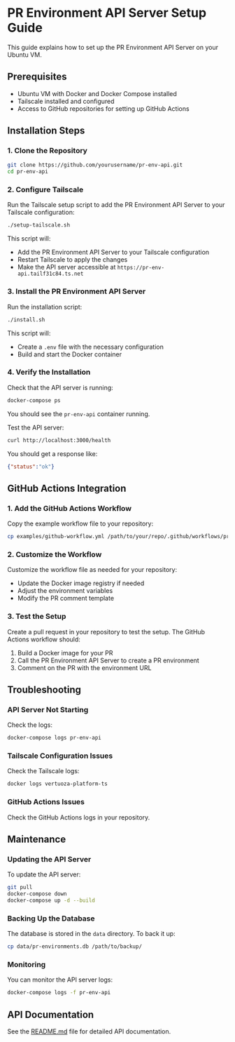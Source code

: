 # PR Environment API Server Setup Guide

This guide explains how to set up the PR Environment API Server on your Ubuntu VM.

## Prerequisites

- Ubuntu VM with Docker and Docker Compose installed
- Tailscale installed and configured
- Access to GitHub repositories for setting up GitHub Actions

## Installation Steps

### 1. Clone the Repository

```bash
git clone https://github.com/yourusername/pr-env-api.git
cd pr-env-api
```

### 2. Configure Tailscale

Run the Tailscale setup script to add the PR Environment API Server to your Tailscale configuration:

```bash
./setup-tailscale.sh
```

This script will:
- Add the PR Environment API Server to your Tailscale configuration
- Restart Tailscale to apply the changes
- Make the API server accessible at `https://pr-env-api.tailf31c84.ts.net`

### 3. Install the PR Environment API Server

Run the installation script:

```bash
./install.sh
```

This script will:
- Create a `.env` file with the necessary configuration
- Build and start the Docker container

### 4. Verify the Installation

Check that the API server is running:

```bash
docker-compose ps
```

You should see the `pr-env-api` container running.

Test the API server:

```bash
curl http://localhost:3000/health
```

You should get a response like:

```json
{"status":"ok"}
```

## GitHub Actions Integration

### 1. Add the GitHub Actions Workflow

Copy the example workflow file to your repository:

```bash
cp examples/github-workflow.yml /path/to/your/repo/.github/workflows/pr-environment.yml
```

### 2. Customize the Workflow

Customize the workflow file as needed for your repository:

- Update the Docker image registry if needed
- Adjust the environment variables
- Modify the PR comment template

### 3. Test the Setup

Create a pull request in your repository to test the setup. The GitHub Actions workflow should:

1. Build a Docker image for your PR
2. Call the PR Environment API Server to create a PR environment
3. Comment on the PR with the environment URL

## Troubleshooting

### API Server Not Starting

Check the logs:

```bash
docker-compose logs pr-env-api
```

### Tailscale Configuration Issues

Check the Tailscale logs:

```bash
docker logs vertuoza-platform-ts
```

### GitHub Actions Issues

Check the GitHub Actions logs in your repository.

## Maintenance

### Updating the API Server

To update the API server:

```bash
git pull
docker-compose down
docker-compose up -d --build
```

### Backing Up the Database

The database is stored in the `data` directory. To back it up:

```bash
cp data/pr-environments.db /path/to/backup/
```

### Monitoring

You can monitor the API server logs:

```bash
docker-compose logs -f pr-env-api
```

## API Documentation

See the [README.md](../README.md) file for detailed API documentation.
